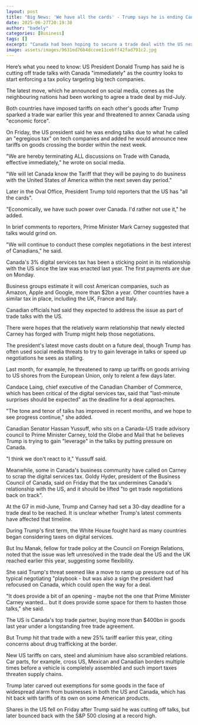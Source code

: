 ```yaml
---
layout: post
title: "Big News: 'We have all the cards' - Trump says he is ending Canada trade talks"
date: 2025-06-27T20:19:38
author: "badely"
categories: [Business]
tags: []
excerpt: "Canada had been hoping to secure a trade deal with the US next month to avoid steep tariffs."
image: assets/images/9631ed76b4dccee11cebff42fad791c2.jpg
---
```


Here’s what you need to know: US President Donald Trump has said he is cutting off trade talks with Canada "immediately" as the country looks to start enforcing a tax policy targeting big tech companies. 

The latest move, which he announced on social media, comes as the neighbouring nations had been working to agree a trade deal by mid-July.

Both countries have imposed tariffs on each other's goods after Trump sparked a trade war earlier this year and threatened to annex Canada using "economic force".

On Friday, the US president said he was ending talks due to what he called an "egregious tax" on tech companies and added he would announce new tariffs on goods crossing the border within the next week. 

"We are hereby terminating ALL discussions on Trade with Canada, effective immediately," he wrote on social media. 

"We will let Canada know the Tariff that they will be paying to do business with the United States of America within the next seven day period."

Later in the Oval Office, President Trump told reporters that the US has "all the cards". 

"Economically, we have such power over Canada. I'd rather not use it," he added.

In brief comments to reporters, Prime Minister Mark Carney suggested that talks would grind on. 

"We will continue to conduct these complex negotiations in the best interest of Canadians," he said. 

Canada's 3% digital services tax has been a sticking point in its relationship with the US since the law was enacted last year. The first payments are due on Monday.

Business groups estimate it will cost American companies, such as Amazon, Apple and Google, more than $2bn a year. Other countries have a similar tax in place, including the UK, France and Italy. 

Canadian officials had said they expected to address the issue as part of trade talks with the US.

There were hopes that the relatively warm relationship that newly elected Carney has forged with Trump might help those negotiations. 

The president's latest move casts doubt on a future deal, though Trump has often used social media threats to try to gain leverage in talks or speed up negotiations he sees as stalling. 

Last month, for example, he threatened to ramp up tariffs on goods arriving to US shores from the European Union, only to relent a few days later.

Candace Laing, chief executive of the Canadian Chamber of Commerce, which has been critical of the digital services tax, said that "last-minute surprises should be expected" as the deadline for a deal approaches. 

"The tone and tenor of talks has improved in recent months, and we hope to see progress continue," she added. 

Canadian Senator Hassan Yussuff, who sits on a Canada-US trade advisory council to Prime Minister Carney, told the Globe and Mail that he believes Trump is trying to gain "leverage" in the talks by putting pressure on Canada. 

"I think we don't react to it," Yussuff said.

Meanwhile, some in Canada's business community have called on Carney to scrap the digital services tax. Goldy Hyder, president of the Business Council of Canada, said on Friday that the tax undermines Canada's relationship with the US, and it should be lifted "to get trade negotiations back on track".

At the G7 in mid-June, Trump and Carney had set a 30-day deadline for a trade deal to be reached. It is unclear whether Trump's latest comments have affected that timeline.

During Trump's first term, the White House fought hard as many countries began considering taxes on digital services.

But Inu Manak, fellow for trade policy at the Council on Foreign Relations, noted that the issue was left unresolved in the trade deal the US and the UK reached earlier this year, suggesting some flexibility. 

She said Trump's threat seemed like a move to ramp up pressure out of his typical negotiating "playbook - but was also a sign the president had refocused on Canada, which could open the way for a deal. 

"It does provide a bit of an opening - maybe not the one that Prime Minister Carney wanted... but it does provide some space for them to hasten those talks," she said. 

The US is Canada's top trade partner, buying more than $400bn in goods last year under a longstanding free trade agreement. 

But Trump hit that trade with a new 25% tariff earlier this year, citing concerns about drug trafficking at the border. 

New US tariffs on cars, steel and aluminium have also scrambled relations. Car parts, for example, cross US, Mexican and Canadian borders multiple times before a vehicle is completely assembled and such import taxes threaten supply chains. 

Trump later carved out exemptions for some goods in the face of widespread alarm from businesses in both the US and Canada, which has hit back with tariffs of its own on some American products. 

Shares in the US fell on Friday after Trump said he was cutting off talks, but later bounced back with the S&P 500 closing at a record high. 

